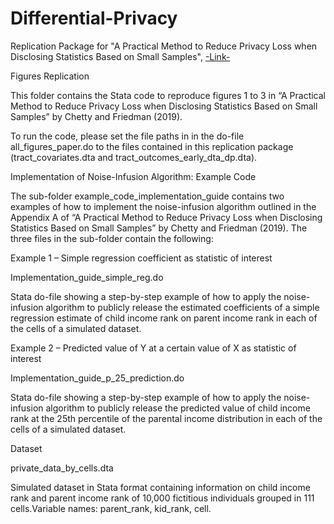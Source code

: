 # Differential-Privacy
Replication Package for "A Practical Method to Reduce Privacy Loss when Disclosing Statistics Based on Small Samples", [-Link-](https://opportunityinsights.org/paper/differential-privacy/)

Figures Replication

This folder contains the Stata code to reproduce figures 1 to 3 in “A Practical Method to Reduce Privacy Loss when Disclosing Statistics Based on Small Samples” by Chetty and Friedman (2019).

To run the code, please set the file paths in in the do-file all_figures_paper.do to the files contained in this replication package (tract_covariates.dta and tract_outcomes_early_dta_dp.dta). 


Implementation of Noise-Infusion Algorithm: Example Code

The sub-folder example_code_implementation_guide contains two examples of how to implement the noise-infusion algorithm outlined in the Appendix A of “A Practical Method to Reduce Privacy Loss when Disclosing Statistics Based on Small Samples” by Chetty and Friedman (2019). The three files in the sub-folder contain the following:

Example 1 – Simple regression coefficient as statistic of interest

Implementation_guide_simple_reg.do

Stata do-file showing a step-by-step example of how to apply the noise-infusion algorithm to publicly release the estimated coefficients of a simple regression estimate of child income rank on parent income rank in each of the cells of a simulated dataset.

Example 2 – Predicted value of Y at a certain value of X as statistic of interest

Implementation_guide_p_25_prediction.do

Stata do-file showing a step-by-step example of how to apply the noise-infusion algorithm to publicly release the predicted value of child income rank at the 25th percentile of the parental income distribution in each of the cells of a simulated dataset.

Dataset

private_data_by_cells.dta

Simulated dataset in Stata format containing information on child income rank and parent income rank of 10,000 fictitious individuals grouped in 111 cells.Variable names: parent_rank, kid_rank, cell.
